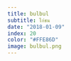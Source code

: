 ```yaml
---
title: bulbul
subtitle: ไก่ชน
date: "2018-01-09"
index: 20
color: "#FFE86D"
image: bulbul.png
---
```



